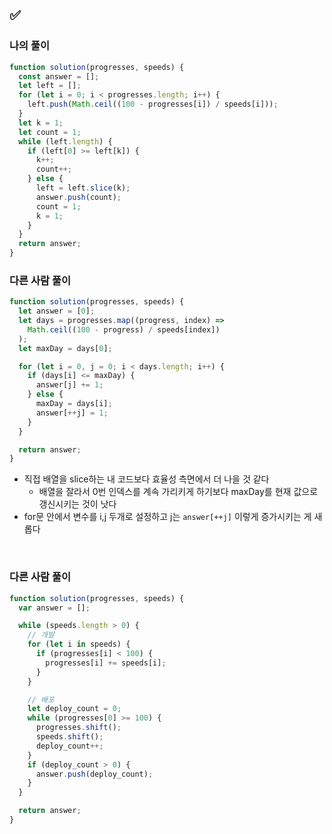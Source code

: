 ## ✅

### 나의 풀이

```javascript
function solution(progresses, speeds) {
  const answer = [];
  let left = [];
  for (let i = 0; i < progresses.length; i++) {
    left.push(Math.ceil((100 - progresses[i]) / speeds[i]));
  }
  let k = 1;
  let count = 1;
  while (left.length) {
    if (left[0] >= left[k]) {
      k++;
      count++;
    } else {
      left = left.slice(k);
      answer.push(count);
      count = 1;
      k = 1;
    }
  }
  return answer;
}
```

### 다른 사람 풀이

```javascript
function solution(progresses, speeds) {
  let answer = [0];
  let days = progresses.map((progress, index) =>
    Math.ceil((100 - progress) / speeds[index])
  );
  let maxDay = days[0];

  for (let i = 0, j = 0; i < days.length; i++) {
    if (days[i] <= maxDay) {
      answer[j] += 1;
    } else {
      maxDay = days[i];
      answer[++j] = 1;
    }
  }

  return answer;
}
```
- 직접 배열을 slice하는 내 코드보다 효율성 측면에서 더 나을 것 같다
  - 배열을 잘라서 0번 인덱스를 계속 가리키게 하기보다 maxDay를 현재 값으로 갱신시키는 것이 낫다
- for문 안에서 변수를 i,j 두개로 설정하고 j는 `answer[++j]` 이렇게 증가시키는 게 새롭다
<br>

### 다른 사람 풀이

```javascript
function solution(progresses, speeds) {
  var answer = [];

  while (speeds.length > 0) {
    // 개발
    for (let i in speeds) {
      if (progresses[i] < 100) {
        progresses[i] += speeds[i];
      }
    }

    // 배포
    let deploy_count = 0;
    while (progresses[0] >= 100) {
      progresses.shift();
      speeds.shift();
      deploy_count++;
    }
    if (deploy_count > 0) {
      answer.push(deploy_count);
    }
  }

  return answer;
}
```
